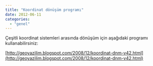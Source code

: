```yaml
---
title: "Koordinat dönüşüm programı"
date: 2012-06-11
categories: 
  - "genel"
---
```


Çeşitli koordinat sistemleri arasında dönüşüm için aşağıdaki programı kullanabilirsiniz:  
  
[http://geoyazilim.blogspot.com/2008/12/koordinat-dnm-v42.html](http://geoyazilim.blogspot.com/2008/12/koordinat-dnm-v42.html)
